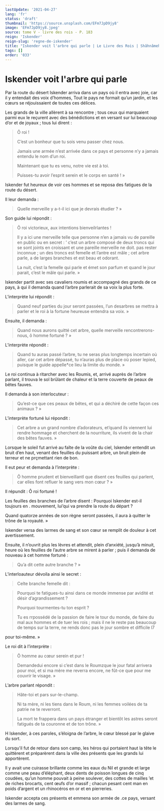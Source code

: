 ```yaml
---
lastUpdate: '2021-04-27'
lang: 'fr'
status: 'draft'
thumbnail: 'https://source.unsplash.com/EFm7JpD9jy8'
image: 'EFm7JpD9jy8.jpeg'
source: tome V - livre des rois - P. 183
reign: 'Iskender'
reign-slug: 'regne-de-iskender'
title: "Iskender voit l'arbre qui parle | Le Livre des Rois | Shâhnâmeh"
tags: []
order: '033'
---
```


<!-- LTeX: language=fr -->

# Iskender voit l'arbre qui parle

Par la route du désert Iskender arriva dans un pays où il entra avec joie, car il y entendait des voix d’hommes, Tout le pays ne formait qu’un jardin, et les cœurs se réjouissaient de toutes ces délices.

Les grands de la ville allèrent à sa rencontre ; tous ceux qui marquaient parmi eux le reçurent avec des bénédictions et en versant sur lui beaucoup d’or et de joyaux ; tous lui dirent :

> Ô roi !
>
> C’est un bonheur que tu sois venu passer chez nous.
>
> Jamais une armée n’est arrivée dans ce pays et personne n’y a jamais entendu le nom d’un roi.
>
> Maintenant que tu es venu, notre vie est à toi.
>
> Puisses-tu avoir l’esprit serein et le corps en santé ! »

Iskender fut heureux de voir ces hommes et se reposa des fatigues de la route du désert.

Il leur demanda :

> Quelle merveille y a-t-il ici que je devrais étudier ? »

Son guide lui répondit :

> Ô roi victorieux, aux intentions bienveilrlantes !
>
> Il y a ici une merveille telle que personne n’en a jamais vu de pareille en public ou en secret : 
’ c’est un arbre composé de deux troncs qui se sont joints en croissant et une pareille merveille ne doit. pas rester inconnue ; un des troncs est femelle et l’antre est mâle ; cet arbre parle, a de larges branches et est beau et odorant.
>
> La nuit, c’est la femelle qui parle et émet son parfum et quand le jour parait, c’est le mâle qui parle. »

Iskender partit avec ses cavaliers roumis et accompagné des grands de ce pays, à qui il demanda quand l’arbre parlerait de sa voix la plus forte.

L’interprète lui répondit :

> Quand neuf parties du jour seront passées, l’un desarbres se mettra à parler et le roi à la fortune heureuse entendra sa voix. »

Ensuite, il demanda :

> Quand nous aurons quitté cet arbre, quelle merveille rencontrerons-nous, ô homme fortuné ? »

L’interprète répondit :

> Quand tu auras passé l’arbre, tu ne seras plus longtemps incertain où aller, car cet arbre dépassé, tu n’auras plus de place où poser lepied, puisque le guide appelle\*ce lieu la limite du monde. »

Le roi continua à ritarcher avec les Roumis, et, arrivé auprès de l’arbre parlant, il trouva le sol brûlant de chaleur et la terre couverte de peaux de bêtes fauves.

Il demanda à son interlocuteur :

> Qu’est-ce que ces peaux de bêtes, et qui a déchiré de cette façon ces animaux ? »

L’interprète fortuné lui répondit :

> Cet arbre a un grand nombre d’adorateurs, et’quand ils viennent lui rendre hommage et cherchent de la nourriture, ils vivent de la chair des bêtes fauves. »

Lorsque le soleil fut arrivé au faîte de la voûte du ciel, Iskender entendit un bruit d’en haut, venant des feuilles du puissant arbre, un bruit plein de terreur et ne prçmettant rien de bon.

Il eut peur et demanda à l’interprète :

> Ô homme prudent et bienveillantl que disent ces feuilles qui parlent, car elles font refluer le sang vers mon cœur ? »

Il répundit : Ô roi fortuné !

Les feuilles des branches de l’arbre disent : Pourquoi Iskender est-il toujours en . mouvement, lui’qui va prendre la route du départ ?

Quand quatorze années de son règne seront passées, il aura à quitter le trône de la royauté. »

Iskender versa des larmes de sang et son cœur se remplit de douleur à cet avertissement.

Ensuite, il n’ouvrit plus les lèvres et attendit, plein d’anxiété, jusqu’à minuit, heure où les feuilles de l’autre arbre se mirent à parler ; puis il demanda de nouveau à cet homme fortuné :

> Qu’a dit cette autre branche ? »

L’interloauteur dévoila ainsi le secret :

> Celte branche femelle dit :

> Pourquoi te fatigues-tu ainsi dans ce monde immense par avidité et désir d’agrandissement ?
>
> Pourquoi tourmentes-tu ton esprit ?
>
> Tu es rrpossédé de la passion de faire le tour du monde, de faire du mal aux hommes et de tuer les rois ; mais il ne le reste pas beaucoup de temps sur la terre, ne rends donc pas le jour sombre et difficile l7
>
> 
 pour toi-même. »

Le roi dit à l’interprète :

> Ô homme au cœur serein et pur !
>
> Demandedui encore si c’est dans le Roumzque le jour fatal arrivera pour moi, et si ma mère me reverra encore, ne fût-ce que pour me couvrir le visage. »

L’arbre parlant répondit :

> Hâte-toi et pars sur-le-champ.
>
> Ni ta mère, ni les tiens dans le Roum, ni les femmes voilées de ta patrie ne te reverront.
>
> La mort te frappera dans un pays étranger et bientôt les astres seront fatigués de ta couronne et de ton trône. »

H Iskender, à ces paroles, s’éloigna de l’arbre, le cœur blessé par le glaive du sort.

Lorsqu’il fut de retour dans son camp, les héros qui portaient haut la tête le quittèrent et préparèrent dans la ville des présents que les grands lui apportèrent.

Il y avait une cuirasse brillante comme les eaux du Nil et grande et large comme une peau d’éléphant, deux dents de poisson longues de cinq coudées, qu’un homme pouvait à peine soulever, des cottes de mailles ’et de riches brocarts, cent œufs d’or massif ; chacun pesant cent man en poids d’argent et un rhinocéros en or et en pierreries.

Iskender accepta ces présents et emmena son armée de .ce pays, versant des larmes de sang.
